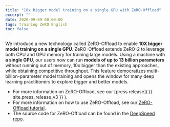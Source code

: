 ```yaml
---
title: "10x bigger model training on a single GPU with ZeRO-Offload"
excerpt: ""
date: 2020-09-09 00:00:00
tags: training ZeRO English
toc: false
---
```


We introduce a new technology called ZeRO-Offload to enable **10X bigger model training on a single GPU**. ZeRO-Offload extends ZeRO-2 to leverage both CPU and GPU memory for training large models. Using a machine with **a single GPU**, our users now can run **models of up to 13 billion parameters** without running out of memory, 10x bigger than the existing approaches, while obtaining competitive throughput. This feature democratizes multi-billion-parameter model training and opens the window for many deep learning practitioners to explore bigger and better models.

* For more information on ZeRO-Offload, see our [press release]( {{ site.press_release_v3 }} ).
* For more information on how to use ZeRO-Offload, see our [ZeRO-Offload tutorial](https://www.deepspeed.ai/tutorials/ZeRO-offload/).
* The source code for ZeRO-Offload can be found in the [DeepSpeed repo](https://github.com/deepspeedai/deepspeed).
